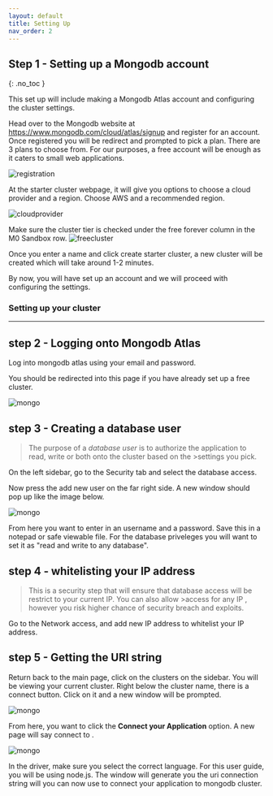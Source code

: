 ```yaml
---
layout: default
title: Setting Up
nav_order: 2
---
```



## Step 1 - Setting up a Mongodb account 
{: .no_toc }

This set up will include making a Mongodb Atlas account and configuring the cluster settings. 

Head over to the Mongodb website at https://www.mongodb.com/cloud/atlas/signup and register for an account. Once registered you will be redirect and prompted to pick a plan. There are 3 plans to choose from. For our purposes, a free account will be enough as it caters to small web applications. 

![registration](https://github.com/eswong610/user-guide-docs/blob/gh-pages/assets/images/register.png?raw=true "LOGIN")

At the starter cluster webpage, it will give you options to choose a cloud provider and a region. Choose AWS and a recommended region. 

![cloudprovider](https://github.com/eswong610/user-guide-docs/blob/gh-pages/assets/images/cloudprovider.png?raw=true "cloud provider")


Make sure the cluster tier is checked under the free forever column in the M0 Sandbox row. 
![freecluster](https://github.com/eswong610/user-guide-docs/blob/gh-pages/assets/images/cluster.png?raw=true "Free cluster")

Once you enter a name and click create starter cluster, a new cluster will be created which will take around 1-2 minutes. 

By now, you will have set up an account and we will proceed with configuring the settings. 



### Setting up your cluster
----
## step 2 - Logging onto Mongodb Atlas

Log into mongodb atlas using your email and password.

You should be redirected into this page if you have already set up a free cluster.


![mongo](https://github.com/eswong610/user-guide-docs/blob/gh-pages/assets/images/mongodbaltasfront.png?raw=true)

## step 3 - Creating a database user
>The purpose of a *database user* is to authorize the application to read, write or both onto the cluster based on the >settings you pick.

On the left sidebar, go to the Security tab and select the database access. 

Now press the add new user on the far right side. A new window should pop up like the image below.

![mongo](https://github.com/eswong610/user-guide-docs/blob/gh-pages/assets/images/newuser.png?raw=true)


From here you want to enter in an username and a password. Save this in a notepad or safe viewable file. For the database priveleges you will want to set it as "read and write to any database".

## step 4 - whitelisting your IP address

>This is a security step that will ensure that database access will be restrict to your current IP. You can also allow >access for any IP , however you risk higher chance of security breach and exploits.

Go to the Network access, and add new IP address to whitelist your IP address.

## step 5 - Getting the URI string

Return back to the main page, click on the clusters on the sidebar. You will be viewing your current cluster.
Right below the cluster name, there is a connect button. Click on it and a new window will be prompted.


![mongo](https://github.com/eswong610/user-guide-docs/blob/gh-pages/assets/images/connect.png?raw=true)


From here, you want to click the **Connect your Application** option.
A new page will say connect to <your cluster name>.
  

![mongo](https://github.com/eswong610/user-guide-docs/blob/gh-pages/assets/images/uristring.png?raw=true)

In the driver, make sure you select the correct language. For this user guide, you will be using node.js.
The window will generate you the uri connection string will you can now use to connect your application to mongodb cluster.
